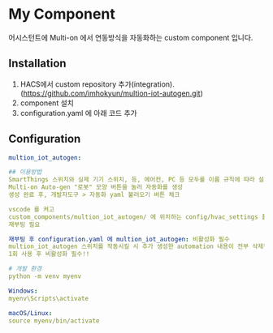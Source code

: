 # My Component

어시스턴트에 Multi-on 에서 연동방식을 자동화하는 custom component 입니다.

## Installation

1. HACS에서 custom repository 추가(integration).(https://github.com/imhokyun/multion-iot-autogen.git)
2. component 설치
3. configuration.yaml 에 아래 코드 추가

## Configuration

```yaml
multion_iot_autogen:

## 이용방법
SmartThings 스위치와 실제 기기 스위치, 등, 에어컨, PC 등 모두를 이름 규칙에 따라 설치 완료 후
Multi-on Auto-gen "로봇" 모양 버튼을 눌러 자동화를 생성
생성 완료 후, 개발자도구 > 자동화 yaml 불러오기 버튼 체크

vscode 를 켜고
custom_components/multion_iot_autogen/ 에 위치하는 config/hvac_settings 폴더를 최상단 config 폴더로 이동
재부팅 필요

재부팅 후 configuration.yaml 에 multion_iot_autogen: 비활성화 필수
multion_iot_autogen 스위치를 작동시킬 시 추가 생성한 automation 내용이 전부 삭제됨.
1회 사용 후 비활성화 필수!!

# 개발 환경
python -m venv myenv

Windows:
myenv\Scripts\activate

macOS/Linux:
source myenv/bin/activate
```
